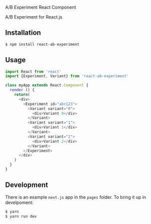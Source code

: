 A/B Experiment React Component

A/B Experiment for React.js

## Installation

```sh
$ npm install react-ab-experiment
```

## Usage

```js
import React from 'react'
import {Experiment, Variant} from 'react-ab-experiment'

class myApp extends React.Component {
  render () {
    return(
      <div>
        <Experiment id="abc123">
          <Variant variant="0">
            <div>Variant 0</div>
          </Variant>
          <Variant variant="1">
            <div>Variant 1</div>
          </Variant>
          <Variant variant="2">
            <div>Variant 2</div>
          </Variant>
        </Experiment>
      </div>
    )
  }
}
```

## Development

There is an example `next.js` app in the `pages` folder.
To bring it up in develpoment:

```sh
$ yarn
$ yarn run dev
```

